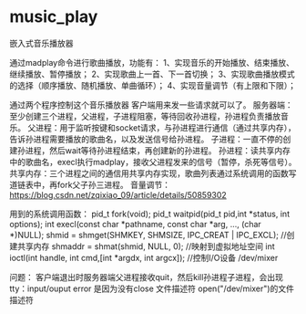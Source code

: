 # music_play
嵌入式音乐播放器

通过madplay命令进行歌曲播放，功能有：
1、实现音乐的开始播放、结束播放、继续播放、暂停播放；
2、实现歌曲上一首、下一首切换；
3、实现歌曲播放模式的选择（顺序播放、随机播放、单曲循环）；
4、实现音量调节（有上限和下限）；

通过两个程序控制这个音乐播放器
客户端用来发一些请求就可以了。
服务器端：至少创建三个进程，父进程，子进程阻塞，等待回收孙进程，孙进程负责播放音乐。
父进程：用于监听按键和socket请求，与孙进程进行通信（通过共享内存），告诉孙进程需要播放的歌曲名，以及发送信号给孙进程。
子进程：一直不停的创建孙进程，然后wait等待孙进程结束，再创建新的孙进程。
孙进程：读共享内存中的歌曲名，execl执行madplay，接收父进程发来的信号（暂停，杀死等信号）。
共享内存：三个进程之间的通信用共享内存实现，歌曲列表通过系统调用的函数写道链表中，再fork父子孙三进程。
音量调节：https://blog.csdn.net/zqixiao_09/article/details/50859302

用到的系统调用函数：
pid_t fork(void);
pid_t waitpid(pid_t pid,int *status, int options);
int execl(const char *pathname, const char *arg, ..., (char *)NULL);
shmid = shmget(SHMKEY, SHMSIZE, IPC_CREAT | IPC_EXCL);   //创建共享内存
shmaddr = shmat(shmid, NULL, 0);    //映射到虚拟地址空间
int ioctl(int handle, int cmd,[int *argdx, int argcx]); //控制I/O设备 /dev/mixer


问题：
客户端退出时服务器端父进程接收quit，然后kill孙进程子进程，会出现tty：input/ouput error
是因为没有close 文件描述符 open("/dev/mixer")的文件描述符



